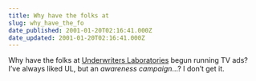 ```yaml
---
title: Why have the folks at
slug: why_have_the_fo
date_published: 2001-01-20T02:16:41.000Z
date_updated: 2001-01-20T02:16:41.000Z
---
```


Why have the folks at [Underwriters Laboratories](http://www.ul.com/welcome.html) begun running TV ads? I’ve always liked UL, but an *awareness campaign*…? I don’t get it.
